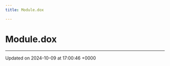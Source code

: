 ```yaml
---
title: Module.dox

---
```


# Module.dox








-------------------------------

Updated on 2024-10-09 at 17:00:46 +0000
